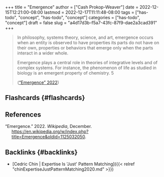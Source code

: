 +++
title = "Emergence"
author = ["Cash Prokop-Weaver"]
date = 2022-12-15T12:21:00-08:00
lastmod = 2022-12-17T11:11:48-08:00
tags = ["has-todo", "concept", "has-todo", "concept"]
categories = ["has-todo", "concept"]
draft = false
slug = "a4d17d3b-f5a7-43fc-87f9-dae2a3cad391"
+++

> In philosophy, systems theory, science, and art, emergence occurs when an entity is observed to have properties its parts do not have on their own, properties or behaviors that emerge only when the parts interact in a wider whole.
>
> Emergence plays a central role in theories of integrative levels and of complex systems. For instance, the phenomenon of life as studied in biology is an emergent property of chemistry. 5
>
> (<a href="#citeproc_bib_item_1">“Emergence” 2022</a>)


## Flashcards {#flashcards}

## References

<style>.csl-entry{text-indent: -1.5em; margin-left: 1.5em;}</style><div class="csl-bib-body">
  <div class="csl-entry"><a id="citeproc_bib_item_1"></a>“Emergence.” 2022. <i>Wikipedia</i>, December. <a href="https://en.wikipedia.org/w/index.php?title=Emergence&oldid=1125032050">https://en.wikipedia.org/w/index.php?title=Emergence&#38;oldid=1125032050</a>.</div>
</div>


## Backlinks {#backlinks}

-   [Cedric Chin | Expertise Is 'Just' Pattern Matching]({{< relref "chinExpertiseJustPatternMatching2020.md" >}})
